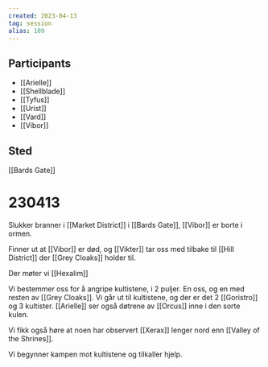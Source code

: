 ```yaml
---
created: 2023-04-13
tag: session
alias: 109
---
```


## Participants
- [[Arielle]]
- [[Shellblade]]
- [[Tyfus]]
- [[Urist]]
- [[Vard]]
- [[Vibor]]

## Sted
[[Bards Gate]]
# 230413
Slukker branner i [[Market District]] i [[Bards Gate]], [[Vibor]] er borte i ormen.

Finner ut at [[Vibor]] er død, og [[Vikter]] tar oss med tilbake til [[Hill District]] der [[Grey Cloaks]] holder til.

Der møter vi [[Hexalim]] 

Vi bestemmer oss for å angripe kultistene, i 2 puljer. En oss, og en med resten av [[Grey Cloaks]]. Vi går ut til kultistene, og der er det 2 [[Goristro]] og 3 kultister. [[Arielle]] ser også døtrene av [[Orcus]] inne i den sorte kulen.

Vi fikk også høre at noen har observert [[Xerax]] lenger nord enn [[Valley of the Shrines]].

Vi begynner kampen mot kultistene og tilkaller hjelp.